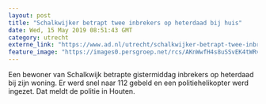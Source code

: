 ```yaml
---
layout: post
title: "Schalkwijker betrapt twee inbrekers op heterdaad bij huis"
date: Wed, 15 May 2019 08:51:43 GMT
category: utrecht
externe_link: "https://www.ad.nl/utrecht/schalkwijker-betrapt-twee-inbrekers-op-heterdaad-bij-huis~a0c22819/"
feature_image: "https://images0.persgroep.net/rcs/AKnWwfH4s8uSSvEK4tWRvxXxdJ0/diocontent/147755209/_fitwidth/400/?appId=21791a8992982cd8da851550a453bd7f&quality=0.7"
---
```


Een bewoner van Schalkwijk betrapte gistermiddag inbrekers op heterdaad bij zijn woning. Er werd snel naar 112 gebeld en een politiehelikopter werd ingezet. Dat meldt de politie in Houten.
